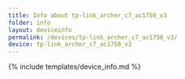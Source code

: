 ```yaml
---
title: Info about tp-link_archer_c7_ac1750_v3
folder: info
layout: deviceinfo
permalink: /devices/tp-link_archer_c7_ac1750_v3/
device: tp-link_archer_c7_ac1750_v3
---
```

{% include templates/device_info.md %}
